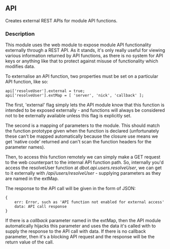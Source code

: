 ## API

Creates external REST APIs for module API functions.

### Description

This module uses the web module to expose module API functionality externally
through a REST API. As it stands, it's only really useful for viewing various
information returned by API functions, as there is no system for API keys or
anything like that to protect against misuse of functionality which modifies
data.

To externalise an API function, two properties must be set on a particular API
function, like so:

    api['resolveUser'].external = true;
    api['resolveUser'].extMap = [ 'server', 'nick', 'callback' ];

The first, 'external' flag simply lets the API module know that this function is
intended to be exposed externally - and functions will always be considered not
to be externally available unless this flag is explicitly set.

The second is a mapping of parameters to the module. This should match the
function prototype given when the function is declared (unfortunately these
can't be mapped automatically because the closure use means we get 'native code'
returned and can't scan the function headers for the parameter names).

Then, to access this function remotely we can simply make a GET request to the
web counterpart to the internal API function path. So, internally you'd access 
the resolveUser function at _dbot.api.users.resolveUser_, we can get to it
externally with _/api/users/resolveUser_ - supplying parameters as they are
named in the extMap.

The response to the API call will be given in the form of JSON:

    {
        err: Error, such as 'API function not enabled for external access'
        data: API call response
    }

If there is a _callback_ parameter named in the extMap, then the API module
automatically hijacks this parameter and uses the data it's called with to
supply the response to the API call with data. If there is no callback
parameter, then it's a blocking API request and the response will be the return
value of the call.
